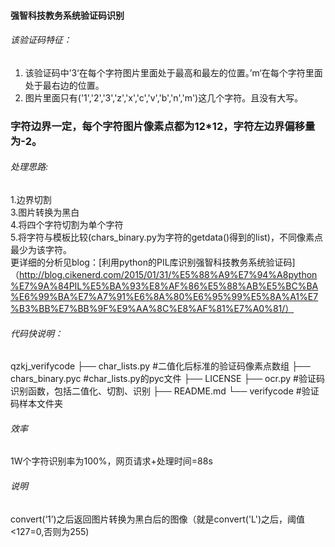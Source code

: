 #### 强智科技教务系统验证码识别   
###### 该验证码特征：   
1. 该验证码中’3‘在每个字符图片里面处于最高和最左的位置。’m‘在每个字符里面处于最右边的位置。   
2. 图片里面只有('1','2','3','z','x','c','v','b','n','m')这几个字符。且没有大写。   
### 字符边界一定，每个字符图片像素点都为12*12，字符左边界偏移量为-2。   

###### 处理思路:   
1.边界切割   
3.图片转换为黑白   
4.将四个字符切割为单个字符   
5.将字符与模板比较(chars_binary.py为字符的getdata()得到的list)，不同像素点最少为该字符。<br />
更详细的分析见blog：[利用python的PIL库识别强智科技教务系统验证码]（http://blog.cikenerd.com/2015/01/31/%E5%88%A9%E7%94%A8python%E7%9A%84PIL%E5%BA%93%E8%AF%86%E5%88%AB%E5%BC%BA%E6%99%BA%E7%A7%91%E6%8A%80%E6%95%99%E5%8A%A1%E7%B3%BB%E7%BB%9F%E9%AA%8C%E8%AF%81%E7%A0%81/）  

###### 代码快说明：    
qzkj_verifycode
├── char_lists.py #二值化后标准的验证码像素点数组
├── chars_binary.pyc  #char_lists.py的pyc文件
├── LICENSE
├── ocr.py #验证码识别函数，包括二值化、切割、识别
├── README.md
└── verifycode #验证码样本文件夹



###### 效率   
1W个字符识别率为100%，网页请求+处理时间=88s   

###### 说明   
convert(‘1’)之后返回图片转换为黑白后的图像（就是convert('L')之后，阈值<127=0,否则为255)   